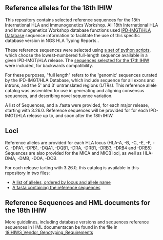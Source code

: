 ## Reference alleles for the 18th IHIW
This repository contains selected reference sequences for the 18th International HLA and Immunogenetics Workshop. All 18th International HLA and Immunogenetics Workshop database functions used [IPD-IMGT/HLA Database](https://www.ebi.ac.uk/ipd/imgt/hla/) sequence information to facilitate the use of this specific database version in NGS HLA Typing Reports..

These reference sequences were selected using [a set of python scripts](https://github.com/IHIW/bioinformatics/tree/master/reference_alleles/generate_references), which choose the lowest-numbered full-length sequence available in a given IPD-IMGT/HLA release. The [sequences selected for the 17th IHIW](https://github.com/IHIW/bioinformatics/tree/master/reference_alleles/3.25.0_catalog) were included, for backwards compatibility.

For these purposes, "full length" refers to the 'genomic' sequences curated by the IPD-IMGT/HLA Database, which include sequence for all exons and introns, and the 5' and 3' untranslated regions (UTRs). This reference allele catalog was assembled for use in generating and aligning consensus sequences, and describing novel sequence variation. 

A list of Sequences, and a .fasta were provided, for each major release, starting with 3.26.0.  Reference sequences will be provided for for each IPD-IMGT/HLA release up to, and soon after the 18th IHIW.

## Loci
Reference alleles are provided for each HLA locus (HLA-A, -B, -C, -E, -F, -G, -DPA1, -DPB1, -DQA1, -DQB1, -DRA, -DRB1, -DRB3, -DRB4 and -DRB5) Sequences are also provided for the MICA and MICB loci, as well as HLA-DMA, -DMB, -DOA, -DOB.

For each release tarting with 3.26.0, this catalog is available in this repository in two files: 
- [A list of alleles, ordered by locus and allele name](https://github.com/IHIW/bioinformatics/blob/master/reference_alleles/3.42.0_catalog/3.42.0_Reference_Alleles.txt)
- [A fasta containing the reference sequences](https://github.com/IHIW/bioinformatics/blob/master/reference_alleles/3.42.0_catalog/3.42.0_Reference_Alleles.txt)


## Reference Sequences and HML documents for the 18th IHIW
More guidelines, including database versions and sequences reference sequences in HML documentscan be found in the file in [18IHIWS_Vendor_Genotyping_Requirements](https://github.com/IHIW/bioinformatics/blob/18WorkshopUpdates/reference_alleles/18IHIWS_Vendor_Genotyping_Requirements.md)

